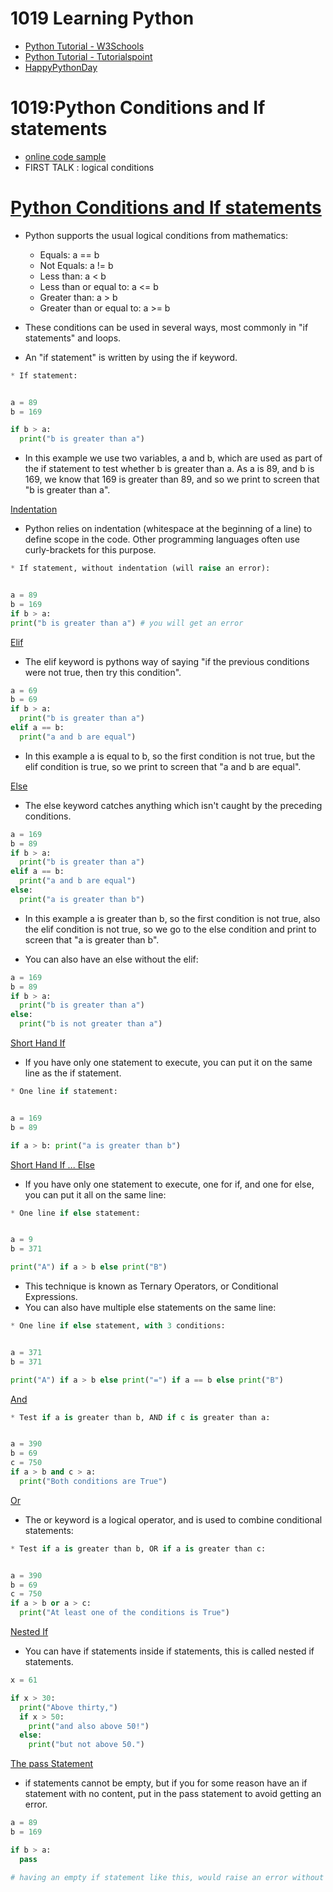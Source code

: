 # 1019 Learning Python
- [Python Tutorial - W3Schools](https://www.w3schools.com/python/)
- [Python Tutorial - Tutorialspoint](https://www.tutorialspoint.com/python/index.htm)
- [HappyPythonDay](https://github.com/MyFirstSecurity2020/HappyPythonDay)

# 1019:Python Conditions and If statements
- [online code sample](https://www.w3schools.com/python/python_conditions.asp)
- FIRST TALK : logical conditions
# [Python Conditions and If statements](https://www.w3schools.com/python/python_conditions.asp)
  - Python supports the usual logical conditions from mathematics:
    - Equals: a == b
    - Not Equals: a != b
    - Less than: a < b
    - Less than or equal to: a <= b
    - Greater than: a > b
    - Greater than or equal to: a >= b
- These conditions can be used in several ways, most commonly in "if statements" and loops.
  
- An "if statement" is written by using the if keyword.
``` python
* If statement:


a = 89
b = 169

if b > a:
  print("b is greater than a")
```
- In this example we use two variables, a and b, which are used as part of the if statement to test whether b is greater than a. As a is 89, and b is 169, we know that 169 is greater than 89, and so we print to screen that "b is greater than a".

[Indentation](https://www.w3schools.com/python/python_conditions.asp)
- Python relies on indentation (whitespace at the beginning of a line) to define scope in the code. Other programming languages often use curly-brackets for this purpose.
``` python
* If statement, without indentation (will raise an error):


a = 89
b = 169
if b > a:
print("b is greater than a") # you will get an error
```
[Elif](https://www.w3schools.com/python/python_conditions.asp)
- The elif keyword is pythons way of saying "if the previous conditions were not true, then try this condition".
``` python
a = 69
b = 69
if b > a:
  print("b is greater than a")
elif a == b:
  print("a and b are equal")
```
- In this example a is equal to b, so the first condition is not true, but the elif condition is true, so we print to screen that "a and b are equal".

[Else](https://www.w3schools.com/python/python_conditions.asp)
- The else keyword catches anything which isn't caught by the preceding conditions.
``` python
a = 169
b = 89
if b > a:
  print("b is greater than a")
elif a == b:
  print("a and b are equal")
else:
  print("a is greater than b")
```
- In this example a is greater than b, so the first condition is not true, also the elif condition is not true, so we go to the else condition and print to screen that "a is greater than b".

- You can also have an else without the elif:
``` python
a = 169
b = 89
if b > a:
  print("b is greater than a")
else:
  print("b is not greater than a")
```  
[Short Hand If](https://www.w3schools.com/python/python_conditions.asp)
- If you have only one statement to execute, you can put it on the same line as the if statement.
``` python
* One line if statement:


a = 169
b = 89

if a > b: print("a is greater than b")
```
[Short Hand If ... Else](https://www.w3schools.com/python/python_conditions.asp)
- If you have only one statement to execute, one for if, and one for else, you can put it all on the same line:
``` python
* One line if else statement:


a = 9
b = 371

print("A") if a > b else print("B")
```
- This technique is known as Ternary Operators, or Conditional Expressions.
- You can also have multiple else statements on the same line:
``` python
* One line if else statement, with 3 conditions:


a = 371
b = 371

print("A") if a > b else print("=") if a == b else print("B")
```
[And](https://www.w3schools.com/python/python_conditions.asp)
``` python
* Test if a is greater than b, AND if c is greater than a:


a = 390
b = 69
c = 750
if a > b and c > a:
  print("Both conditions are True")
```
[Or](https://www.w3schools.com/python/python_conditions.asp)
- The or keyword is a logical operator, and is used to combine conditional statements:
``` python
* Test if a is greater than b, OR if a is greater than c:


a = 390
b = 69
c = 750
if a > b or a > c:
  print("At least one of the conditions is True")
``` 
[Nested If](https://www.w3schools.com/python/python_conditions.asp)
- You can have if statements inside if statements, this is called nested if statements.
``` python
x = 61

if x > 30:
  print("Above thirty,")
  if x > 50:
    print("and also above 50!")
  else:
    print("but not above 50.")
```   
[The pass Statement](https://www.w3schools.com/python/python_conditions.asp)
- if statements cannot be empty, but if you for some reason have an if statement with no content, put in the pass statement to avoid getting an error.
``` python
a = 89
b = 169

if b > a:
  pass

# having an empty if statement like this, would raise an error without the pass statement
